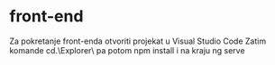 # front-end
Za pokretanje front-enda otvoriti projekat u Visual Studio Code
Zatim komande cd.\Explorer\ pa potom npm install i na kraju ng serve
